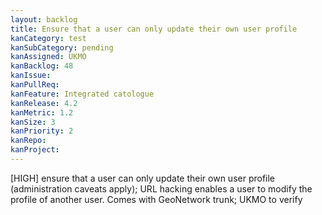 ```yaml
---
layout: backlog
title: Ensure that a user can only update their own user profile
kanCategory: test
kanSubCategory: pending
kanAssigned: UKMO
kanBacklog: 48
kanIssue:
kanPullReq:
kanFeature: Integrated catologue
kanRelease: 4.2
kanMetric: 1.2
kanSize: 3
kanPriority: 2
kanRepo:
kanProject:
---
```

[HIGH] ensure that a user can only update their own user profile (administration caveats apply); URL hacking enables a user to modify the profile of another user. Comes with GeoNetwork trunk; UKMO to verify
